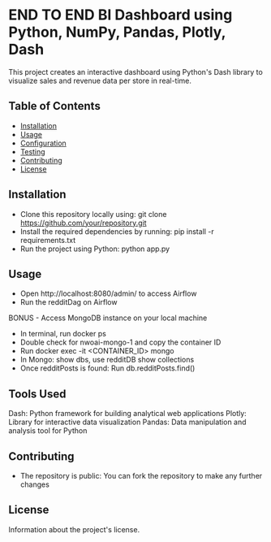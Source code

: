 # END TO END BI Dashboard using Python, NumPy, Pandas, Plotly, Dash

This project creates an interactive dashboard using Python's Dash library to visualize sales and revenue data per store in real-time.

## Table of Contents
- [Installation](#installation)
- [Usage](#usage)
- [Configuration](#configuration)
- [Testing](#testing)
- [Contributing](#contributing)
- [License](#license)

## Installation

- Clone this repository locally using: git clone https://github.com/your/repository.git
- Install the required dependencies by running: pip install -r requirements.txt
- Run the project using Python: python app.py


## Usage

- Open http://localhost:8080/admin/ to access Airflow
- Run the redditDag on Airflow 

BONUS - Access MongoDB instance on your local machine
- In terminal, run docker ps
- Double check for nwoai-mongo-1 and copy the container ID
- Run docker exec -it <CONTAINER_ID> mongo
- In Mongo: show dbs, use redditDB show collections
- Once redditPosts is found: Run db.redditPosts.find()

## Tools Used
Dash: Python framework for building analytical web applications
Plotly: Library for interactive data visualization
Pandas: Data manipulation and analysis tool for Python

## Contributing

- The repository is public: You can fork the repository to make any further changes

## License

Information about the project's license.
